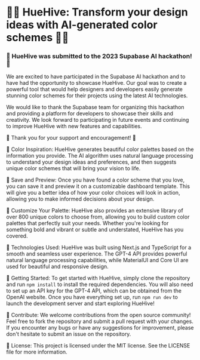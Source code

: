 # 🌈🐝 HueHive: Transform your design ideas with AI-generated color schemes 🐝🌈

### 🎉 HueHive was submitted to the 2023 Supabase AI hackathon! 🎉

We are excited to have participated in the Supabase AI hackathon and to have had the opportunity to showcase HueHive. Our goal was to create a powerful tool that would help designers and developers easily generate stunning color schemes for their projects using the latest AI technologies.

We would like to thank the Supabase team for organizing this hackathon and providing a platform for developers to showcase their skills and creativity. We look forward to participating in future events and continuing to improve HueHive with new features and capabilities. 

👏 Thank you for your support and encouragement! 👏

🎨 Color Inspiration: HueHive generates beautiful color palettes based on the information you provide. The AI algorithm uses natural language processing to understand your design ideas and preferences, and then suggests unique color schemes that will bring your vision to life.

👀 Save and Preview: Once you have found a color scheme that you love, you can save it and preview it on a customizable dashboard template. This will give you a better idea of how your color choices will look in action, allowing you to make informed decisions about your design.

🎨 Customize Your Palette: HueHive also provides an extensive library of over 800 unique colors to choose from, allowing you to build custom color palettes that perfectly suit your needs. Whether you're looking for something bold and vibrant or subtle and understated, HueHive has you covered.

🚀 Technologies Used: HueHive was built using Next.js and TypeScript for a smooth and seamless user experience. The GPT-4 API provides powerful natural language processing capabilities, while MaterialUI and Core UI are used for beautiful and responsive design.

📄 Getting Started: To get started with HueHive, simply clone the repository and run `npm install` to install the required dependencies. You will also need to set up an API key for the GPT-4 API, which can be obtained from the OpenAI website. Once you have everything set up, run `npm run dev` to launch the development server and start exploring HueHive!

🌟 Contribute: We welcome contributions from the open source community! Feel free to fork the repository and submit a pull request with your changes. If you encounter any bugs or have any suggestions for improvement, please don't hesitate to submit an issue on the repository. 

📝 License: This project is licensed under the MIT license. See the LICENSE file for more information.
